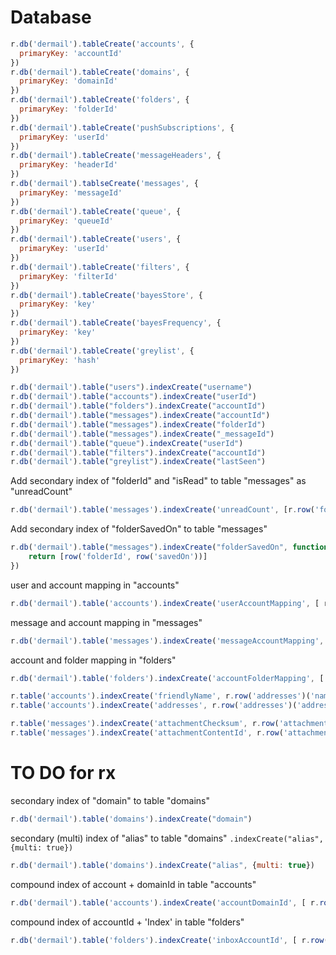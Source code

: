 # Database

```javascript
r.db('dermail').tableCreate('accounts', {
  primaryKey: 'accountId'
})
r.db('dermail').tableCreate('domains', {
  primaryKey: 'domainId'
})
r.db('dermail').tableCreate('folders', {
  primaryKey: 'folderId'
})
r.db('dermail').tableCreate('pushSubscriptions', {
  primaryKey: 'userId'
})
r.db('dermail').tableCreate('messageHeaders', {
  primaryKey: 'headerId'
})
r.db('dermail').tablseCreate('messages', {
  primaryKey: 'messageId'
})
r.db('dermail').tableCreate('queue', {
  primaryKey: 'queueId'
})
r.db('dermail').tableCreate('users', {
  primaryKey: 'userId'
})
r.db('dermail').tableCreate('filters', {
  primaryKey: 'filterId'
})
r.db('dermail').tableCreate('bayesStore', {
  primaryKey: 'key'
})
r.db('dermail').tableCreate('bayesFrequency', {
  primaryKey: 'key'
})
r.db('dermail').tableCreate('greylist', {
  primaryKey: 'hash'
})
```

```javascript
r.db('dermail').table("users").indexCreate("username")
r.db('dermail').table("accounts").indexCreate("userId")
r.db('dermail').table("folders").indexCreate("accountId")
r.db('dermail').table("messages").indexCreate("accountId")
r.db('dermail').table("messages").indexCreate("folderId")
r.db('dermail').table("messages").indexCreate("_messageId")
r.db('dermail').table("queue").indexCreate("userId")
r.db('dermail').table("filters").indexCreate("accountId")
r.db('dermail').table("greylist").indexCreate("lastSeen")
```

Add secondary index of "folderId" and "isRead" to table "messages" as "unreadCount"
```javascript
r.db('dermail').table('messages').indexCreate('unreadCount', [r.row('folderId'), r.row('isRead')])
```

Add secondary index of "folderSavedOn" to table "messages"
```javascript
r.db('dermail').table("messages").indexCreate("folderSavedOn", function(row) {
    return [row('folderId', row('savedOn'))]
})
```

user and account mapping in "accounts"
```javascript
r.db('dermail').table('accounts').indexCreate('userAccountMapping', [ r.row('userId'),  r.row('accountId')])
```

message and account mapping in "messages"
```javascript
r.db('dermail').table('messages').indexCreate('messageAccountMapping', [r.row('messageId'), r.row('accountId')])
```

account and folder mapping in "folders"
```javascript
r.db('dermail').table('folders').indexCreate('accountFolderMapping', [ r.row('accountId'),  r.row('folderId')])
```

```javascript
r.table('accounts').indexCreate('friendlyName', r.row('addresses')('name'), {multi: true})
r.table('accounts').indexCreate('addresses', r.row('addresses')('address'), {multi: true})
```

```javascript
r.table('messages').indexCreate('attachmentChecksum', r.row('attachments')('checksum'), {multi: true})
r.table('messages').indexCreate('attachmentContentId', r.row('attachments')('contentId'), {multi: true})
```

# TO DO for rx

secondary index of "domain" to table "domains"
```javascript
r.db('dermail').table('domains').indexCreate("domain")
```

secondary (multi) index of "alias" to table "domains" `.indexCreate("alias", {multi: true})`
```javascript
r.db('dermail').table('domains').indexCreate("alias", {multi: true})
```

compound index of account + domainId in table "accounts"
```javascript
r.db('dermail').table('accounts').indexCreate('accountDomainId', [ r.row('account'),  r.row('domainId')])
```

compound index of accountId + 'Index' in table "folders"
```javascript
r.db('dermail').table('folders').indexCreate('inboxAccountId', [ r.row('displayName'),  r.row('accountId') ])
```
